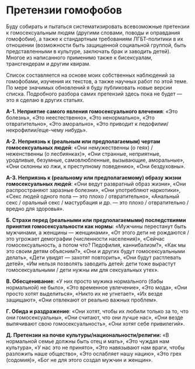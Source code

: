 # Претензии гомофобов

Буду собирать и пытаться систематизировать всевозможные претензии к гомосексуальным людям (другими словами, поводы и оправдания гомофобии), а также к стандартным требованиям ЛГБТ-политики в их отношении (возможности быть защищенной социальной группой, быть представленными в культуре, заключать брак и заводить детей). Многое из написанного применимо также к бисексуалам, трансгендерам и другим квирам.

Список составляется на основе моих собственных наблюдений за гомофобами, изучения их текстов, а также научных работ по этой теме. По мере значимых обновлений я буду публиковать новые версии списка. Подробного разбора самих претензий здесь пока не будет — это я сделаю в других статьях.

**А-1. Неприятие самого явления гомосексуального влечения**: «Это болезнь», «Это неестественно», «Это ненормально», «Это отвратительно», «Это аморально», «Это приводит к педофилии/некрофилии/еще-чему нибудь».

**А-2. Неприязнь к (реальным или предполагаемым) чертам гомосексуальных людей**: «Они немужественны (о геях) / неженственны (о лесбиянках)», «Они странные, неприятные, уродливые, безумные, самовлюбленные, вызывающие, аморальные», «Они склонны ко лжи, к преступному поведению», «Они бездуховны».

**А-3. Неприязнь к (реальному или предполагаемому) образу жизни гомосексуальных людей**: «Они ведут развратный образ жизни», «Они распространяют заразные болезни», «Они употребляют наркотики», «Секс людей одного пола — это плохо / отвратительно», «Анальный секс / оральный секс / мастурбация и др. — это плохо / отвратительно / вредно для здоровья».

**Б. Страхи перед (реальными или предполагаемыми) последствиями принятия гомосексуальности как нормы**: «Мужчины перестанут быть мужчинами, а женщины — женщинами», «От этого дети не рождаются / это угрожает демографии (численности населения)», «Сейчас гомосексуальность, а потом что? Педофилия, каннибализм?», «Как мы это своим детям объясним?», «Они и других будут гомосексуальными делать», «Дети увидят — захотят повторить», «Они будут растлевать детей», «Им нельзя позволять заводить детей: дети тоже вырастут гомосексуальными / дети нужны им для сексуальных утех».

**В. Обесценивание**: «У них просто мужика нормального (бабы нормальной) не было», «Это временное увлечение», «Это мода», «Они просто хотят выделиться», «Никто их не угнетает», «Их везде защищают», «Они отвлекают от реально важных проблем».

**Г. Обида и раздражение**: «Они хотят, чтобы их любили только за то, что они гомосексуальны», «Они считают, что они лучше нас», «Они везде выпячивают свою гомосексуальность», «Они хотят себе привилегий».

**Д. Претензии на почве культуры/национальности/религии:** «В нормальной семье должны быть отец и мать», «Это чуждая нам культура», «У нас это не принято», «Это навязывают нам враги, чтобы разложить наше общество», «Это ослабляет нашу нацию», «Это грех (содомия)», «Бог не для этого создал мужчин и женщин».